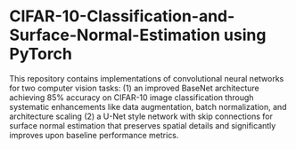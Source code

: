 # CIFAR-10-Classification-and-Surface-Normal-Estimation using PyTorch
This repository contains implementations of convolutional neural networks for two computer vision tasks: 
(1) an improved BaseNet architecture achieving 85% accuracy on CIFAR-10 image classification through systematic enhancements like data augmentation, batch normalization, and architecture scaling
(2) a U-Net style network with skip connections for surface normal estimation that preserves spatial details and significantly improves upon baseline performance metrics.
